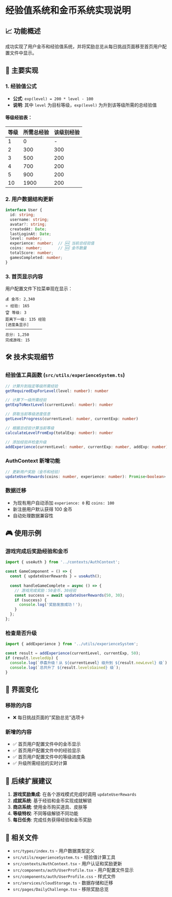 # 经验值系统和金币系统实现说明

## 📈 功能概述

成功实现了用户金币和经验值系统，并将奖励总览从每日挑战页面移至首页用户配置文件中显示。

## 🔧 主要实现

### 1. **经验值公式**
- **公式**: `exp(level) = 200 * level - 100`
- **说明**: 其中 `level` 为目标等级，`exp(level)` 为升到该等级所需的总经验值

#### 等级经验表：
| 等级 | 所需总经验 | 该级别经验 |
|------|------------|------------|
| 1    | 0          | -          |
| 2    | 300        | 300        |
| 3    | 500        | 200        |
| 4    | 700        | 200        |
| 5    | 900        | 200        |
| 10   | 1900       | 200        |

### 2. **用户数据结构更新**

```typescript
interface User {
  id: string;
  username: string;
  avatar?: string;
  createdAt: Date;
  lastLoginAt: Date;
  level: number;
  experience: number;  // 🆕 当前总经验值
  coins: number;       // 🆕 金币数量
  totalScore: number;
  gamesCompleted: number;
}
```

### 3. **首页显示内容**

用户配置文件下拉菜单现在显示：

```
💰 金币: 2,340
⭐ 经验: 165  
🏆 等级: 3
距离下一级: 135 经验
[进度条显示]
────────────────
总分: 1,250
完成游戏: 15
```

## 🛠️ 技术实现细节

### 经验值工具函数 (`src/utils/experienceSystem.ts`)

```typescript
// 计算升到指定等级所需经验
getRequiredExpForLevel(level: number): number

// 计算下一级所需经验  
getExpToNextLevel(currentLevel: number): number

// 获取当前等级进度信息
getLevelProgress(currentLevel: number, currentExp: number)

// 根据总经验计算当前等级
calculateLevelFromExp(totalExp: number): number

// 添加经验并检查升级
addExperience(currentLevel: number, currentExp: number, addExp: number)
```

### AuthContext 新增功能

```typescript
// 更新用户奖励（金币和经验）
updateUserRewards(coins: number, experience: number): Promise<boolean>
```

### 数据迁移

- 为现有用户自动添加 `experience: 0` 和 `coins: 100`
- 新注册用户默认获得 100 金币
- 自动处理数据兼容性

## 🎮 使用示例

### 游戏完成后奖励经验和金币

```typescript
import { useAuth } from '../contexts/AuthContext';

const GameComponent = () => {
  const { updateUserRewards } = useAuth();
  
  const handleGameComplete = async () => {
    // 游戏完成奖励：50金币，30经验
    const success = await updateUserRewards(50, 30);
    if (success) {
      console.log('奖励发放成功！');
    }
  };
};
```

### 检查是否升级

```typescript
import { addExperience } from '../utils/experienceSystem';

const result = addExperience(currentLevel, currentExp, 50);
if (result.leveledUp) {
  console.log(`恭喜升级！从 ${currentLevel} 级升到 ${result.newLevel} 级`);
  console.log(`总共升了 ${result.levelsGained} 级`);
}
```

## 📱 界面变化

### 移除的内容
- ❌ 每日挑战页面的"奖励总览"选项卡

### 新增的内容  
- ✅ 首页用户配置文件中的金币显示
- ✅ 首页用户配置文件中的经验显示
- ✅ 首页用户配置文件中的等级进度条
- ✅ 升级所需经验的实时计算

## 🎯 后续扩展建议

1. **游戏奖励集成**: 在各个游戏模式完成时调用 `updateUserRewards`
2. **成就系统**: 基于经验和金币实现成就解锁
3. **商店系统**: 使用金币购买道具、皮肤等
4. **等级特权**: 不同等级解锁不同功能
5. **每日任务**: 完成任务获得经验和金币奖励

## 🔗 相关文件

- `src/types/index.ts` - 用户数据类型定义
- `src/utils/experienceSystem.ts` - 经验值计算工具
- `src/contexts/AuthContext.tsx` - 用户认证和奖励更新
- `src/components/auth/UserProfile.tsx` - 用户配置文件显示
- `src/components/auth/UserProfile.css` - 样式文件
- `src/services/cloudStorage.ts` - 数据存储和迁移
- `src/pages/DailyChallenge.tsx` - 移除奖励总览
